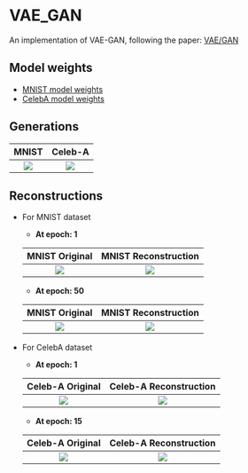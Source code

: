 # VAE_GAN
An implementation of VAE-GAN, following the paper: [VAE/GAN](https://arxiv.org/abs/1512.09300)
## Model weights

* [MNIST model weights](https://drive.google.com/drive/folders/16d0OcY5ub_ladisKtFfSqBX4TOejv5la?usp=sharing)
* [CelebA model weights](https://drive.google.com/drive/folders/1G7-wBlxp2CFbhNidUNBxRCG6I-uXusg1?usp=sharing)

## Generations

MNIST            |  Celeb-A
:-------------------------:|:-------------------------: 
![](https://github.com/PrateekMunjal/VAE_GAN/blob/master/MNIST/generations.gif)  |  ![](https://github.com/PrateekMunjal/VAE_GAN/blob/master/Celeb-A/generations.gif)

## Reconstructions
* For MNIST dataset
  * **At epoch: 1**

  MNIST Original            |  MNIST Reconstruction
  :-------------------------:|:-------------------------: 
  ![](https://github.com/PrateekMunjal/VAE_GAN/blob/master/MNIST/op-real/original_new_vae_0.png)  |  ![](https://github.com/PrateekMunjal/VAE_GAN/blob/master/MNIST/op-recons/reconstructed_new_vae0.png)
  * **At epoch: 50**

  MNIST Original            |  MNIST Reconstruction
  :-------------------------:|:-------------------------:
  ![](https://github.com/PrateekMunjal/VAE_GAN/blob/master/MNIST/op-real/original_new_vae_50.png)  |  ![](https://github.com/PrateekMunjal/VAE_GAN/blob/master/MNIST/op-recons/reconstructed_new_vae50.png)

* For CelebA dataset
  * **At epoch: 1**
  
  Celeb-A Original            |  Celeb-A Reconstruction
  :-------------------------:|:-------------------------: 
  ![](https://github.com/PrateekMunjal/VAE_GAN/blob/master/Celeb-A/op-real/orig-img-0.png)  |  ![](https://github.com/PrateekMunjal/VAE_GAN/blob/master/Celeb-A/op-recons/recons-img-0.png)
  
    * **At epoch: 15**
  
  Celeb-A Original            |  Celeb-A Reconstruction
  :-------------------------:|:-------------------------: 
  ![](https://github.com/PrateekMunjal/VAE_GAN/blob/master/Celeb-A/op-real/orig-img-14.png)  |  ![](https://github.com/PrateekMunjal/VAE_GAN/blob/master/Celeb-A/op-recons/recons-img-14.png)



